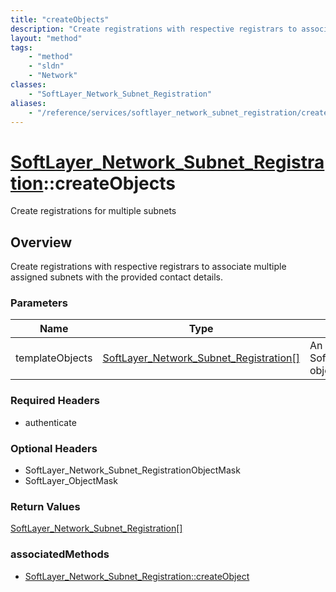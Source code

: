 ```yaml
---
title: "createObjects"
description: "Create registrations with respective registrars to associate multiple assigned subnets with the provided contact details... "
layout: "method"
tags:
    - "method"
    - "sldn"
    - "Network"
classes:
    - "SoftLayer_Network_Subnet_Registration"
aliases:
    - "/reference/services/softlayer_network_subnet_registration/createObjects"
---
```

# [SoftLayer_Network_Subnet_Registration](/reference/services/SoftLayer_Network_Subnet_Registration)::createObjects

Create registrations for multiple subnets


## Overview 
Create registrations with respective registrars to associate multiple assigned subnets with the provided contact details. 

### Parameters 
|Name | Type | Description |
| --- | --- | --- |
|templateObjects| <a href='/reference/datatypes/SoftLayer_Network_Subnet_Registration'>SoftLayer_Network_Subnet_Registration[] </a>| An array of SoftLayer_Network_Subnet_Registration objects that you wish to create.|


### Required Headers
* authenticate

### Optional Headers
* SoftLayer_Network_Subnet_RegistrationObjectMask
* SoftLayer_ObjectMask

### Return Values
<a href='/reference/datatypes/SoftLayer_Network_Subnet_Registration'>SoftLayer_Network_Subnet_Registration[] </a>


### associatedMethods

*  [SoftLayer_Network_Subnet_Registration::createObject](/reference/services/SoftLayer_Network_Subnet_Registration/createObject )

